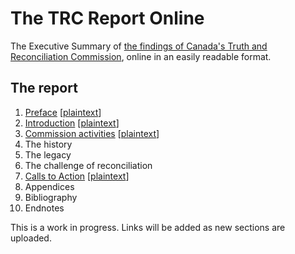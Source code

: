 # The TRC Report Online

The Executive Summary of [the findings of Canada's Truth and Reconciliation Commission](http://www.trc.ca/websites/trcinstitution/index.php?p=890), online in an easily readable format.

## The report

1. [Preface](/preface) [[plaintext](/txt/preface.txt)]
2. [Introduction](/introduction) [[plaintext](/txt/introduction.txt)]
3. [Commission activities](/commission-activities) [[plaintext](/txt/commission-activities.txt)]
4. The history
5. The legacy
6. The challenge of reconciliation
7. [Calls to Action](/calls-to-action) [[plaintext](/txt/calls-to-action.txt)]
8. Appendices
9. Bibliography
10. Endnotes

This is a work in progress. Links will be added as new sections are uploaded.


